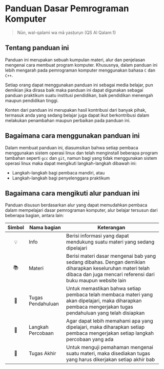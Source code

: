 # Panduan Dasar Pemrograman Komputer

> Nūn, wal-qalami wa mā yasṭurụn (QS Al Qalam:1)

## Tentang panduan ini
Panduan ini merupakan sebuah kumpulan materi, alur dan penjelasan mengenai cara membuat program komputer. Khususnya, dalam panduan ini lebih mengarah pada pemrograman komputer menggunakan bahasa `C` dan `C++`.

Setiap orang dapat menggunakan panduan ini sebagai media belajar, pun demikian jika dirasa baik maka panduan ini dapat digunakan sebagai panduan praktikum suatu institusi pendidikan, baik pendidikan menengah maupun pendidikan tinggi.

Konten dari panduan ini merupakan hasil kontribusi dari banyak pihak, termasuk anda yang sedang belajar juga dapat ikut berkontribusi dalam melakukan penambahan maupun perbaikan pada panduan ini.

## Bagaimana cara menggunakan panduan ini
Dalam membuat panduan ini, diasumsikan bahwa setiap pembaca menggunakan sistem operasi linux dan telah menginstall beberapa program tambahan seperti `gcc` dan `git`, namun bagi yang tidak menggunakan sistem operasi linux maka dapat mengikuti langkah-langkah dibawah ini:
- Langkah-langkah bagi pembaca mandiri, atau
- Langkah-langkah bagi penyelenggara praktikum

## Bagaimana cara mengikuti alur panduan ini
Panduan disusun berdasarkan alur yang dapat memudahkan pembaca dalam mempelajari dasar pemrograman komputer, alur belajar tersusun dari beberapa bagian, antara lain:

| Simbol | Nama bagian | Keterangan  |
|:---:|---|---|
| :bulb: | Info | Berisi informasi yang dapat mendukung suatu materi yang sedang dipelajari |
| :books: | Materi | Berisi materi dasar mengenai bab yang sedang dibahas. Dengan demikian diharapkan keseluruhan materi telah dibaca dan juga mencari referensi dari buku maupun website lain |
| :page_facing_up: | Tugas Pendahuluan | Untuk memastikan bahwa setiap pembaca telah membaca materi yang akan dipelajari, maka diharapkan pembaca mengerjakan tugas pendahuluan yang telah disiapkan |
| :notebook: | Langkah Percobaan | Agar dapat lebih memahami apa yang dipelajari, maka diharapkan setiap pembaca mengerjakan setiap langkah percobaan yang ada |
| :memo: | Tugas Akhir | Untuk menguji pemahaman mengenai suatu materi, maka disediakan tugas yang harus dikerjakan setiap akhir bab |
